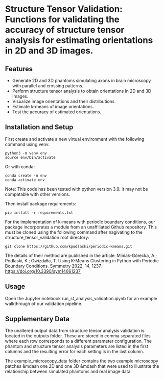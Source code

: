 # Structure Tensor Validation: Functions for validating the accuracy of structure tensor analysis for estimating orientations in 2D and 3D images.

## Features

-    Generate 2D and 3D phantoms simulating axons in brain microscopy with parallel and crossing patterns.
-    Perform structure tensor analysis to obtain orientations in 2D and 3D images.
-    Visualize image orientations and their distributions.
-    Estimate k-means of image orientations.
-    Test the accuracy of estimated orientations.

## Installation and Setup
First create and activate a new virtual environment with the following command using venv:
```
python3 -m venv env
source env/bin/activate
```

Or with conda:
```
conda create -n env
conda activate env
```
Note: This code has been tested with python version 3.9. It may not be compatable with other versions.

Then install package requirements:
```
pip install -r requirements.txt
```

For the implementation of k-means with periodic boundary conditions, our package incorporates a module from an unaffiliated Github repository. This must be cloned using the following command after nagivating to the structure_tensor_validation root directory:
```
git clone https://github.com/kpodlaski/periodic-kmeans.git
```
The details of their method are published in the article: Miniak-Górecka, A.; Podlaski, K.; Gwizdałła, T. Using K-Means Clustering in Python with Periodic Boundary Conditions. Symmetry 2022, 14, 1237. https://doi.org/10.3390/sym14061237

## Usage
Open the Jupyter notebook run_st_analysis_validation.ipynb for an example walkthrough of our validation pipeline.

## Supplementary Data
The unaltered output data from structure tensor analysis validation is located in the outputs folder. These are stored in comma separated files where each row corresponds to a different parameter configuration. The phantom and structure tensor analysis parameters are listed in the first columns and the resulting error for each setting is in the last column.

The example_microscopy_data folder contains the two example microscopy patches &mdash one 2D and one 3D &mdash that were used to illustrate the relationship between simulated phantoms and real image data.
